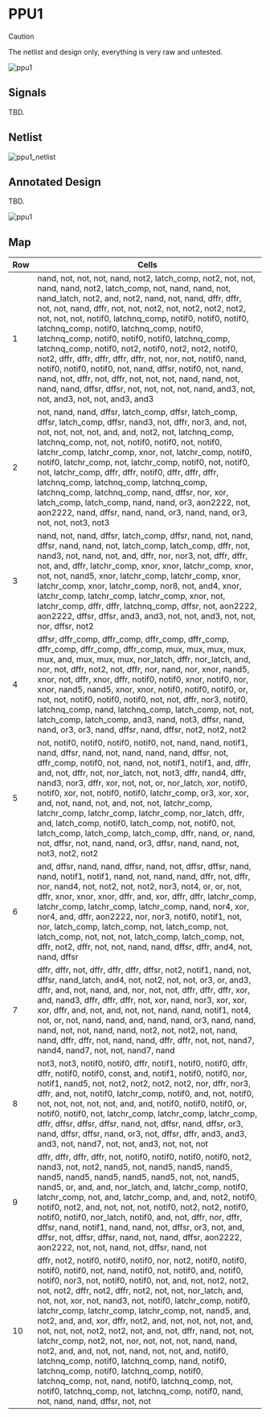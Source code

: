 # PPU1

> [!CAUTION]
> The netlist and design only, everything is very raw and untested.

![ppu1](/imgstore/soc/ppu1.jpg)

## Signals

TBD.

## Netlist

![ppu1_netlist](/imgstore/soc/ppu1_netlist.png)

## Annotated Design

TBD.

![ppu1](/HDL/soc/design/ppu1.png)

## Map

|Row|Cells|
|---|---|
|1| nand, not, not, not, nand, not2, latch_comp, not2, not, not, nand, nand, not2, latch_comp, not, nand, nand, not, nand_latch, not2, and, not2, nand, not, nand, dffr, dffr, not, not, nand, dffr, not, not, not2, not, not2, not2, not2, not, not, not, notif0, latchnq_comp, notif0, notif0, notif0, latchnq_comp, notif0, latchnq_comp, notif0, latchnq_comp, notif0, notif0, notif0, latchnq_comp, latchnq_comp, notif0, not2, notif0, not2, not2, notif0, not2, dffr, dffr, dffr, dffr, dffr, not, nor, not, notif0, nand, notif0, notif0, notif0, not, nand, dffsr, notif0, not, nand, nand, not, dffr, not, dffr, not, not, not, nand, nand, not, nand, nand, dffsr, dffsr, not, not, not, not, nand, and3, not, not, and3, not, not, and3, and3
|2| not, nand, nand, dffsr, latch_comp, dffsr, latch_comp, dffsr, latch_comp, dffsr, nand3, not, dffr, nor3, and, not, not, not, not, not, and, and, not2, not, latchnq_comp, latchnq_comp, not, not, notif0, notif0, not, notif0, latchr_comp, latchr_comp, xnor, not, latchr_comp, notif0, notif0, latchr_comp, not, latchr_comp, notif0, not, notif0, not, latchr_comp, dffr, dffr, notif0, dffr, dffr, dffr, latchnq_comp, latchnq_comp, latchnq_comp, latchnq_comp, latchnq_comp, nand, dffsr, nor, xor, latch_comp, latch_comp, nand, nand, or3, aon2222, not, aon2222, nand, dffsr, nand, nand, or3, nand, nand, or3, not, not, not3, not3|
|3| nand, not, nand, dffsr, latch_comp, dffsr, nand, not, nand, dffsr, nand, nand, not, latch_comp, latch_comp, dffr, not, nand3, not, nand, not, and, dffr, nor, nor3, not, dffr, dffr, not, and, dffr, latchr_comp, xnor, xnor, latchr_comp, xnor, not, not, nand5, xnor, latchr_comp, latchr_comp, xnor, latchr_comp, xnor, latchr_comp, nor8, not, and4, xnor, latchr_comp, latchr_comp, latchr_comp, xnor, not, latchr_comp, dffr, dffr, latchnq_comp, dffsr, not, aon2222, aon2222, dffsr, dffsr, and3, and3, not, not, and3, not, not, nor, dffsr, not2|
|4| dffsr, dffr_comp, dffr_comp, dffr_comp, dffr_comp, dffr_comp, dffr_comp, dffr_comp, mux, mux, mux, mux, mux, and, mux, mux, mux, nor_latch, dffr, nor_latch, and, nor, not, dffr, not2, not, dffr, nor, nand, nor, xnor, nand5, xnor, not, dffr, xnor, dffr, notif0, notif0, xnor, notif0, nor, xnor, nand5, nand5, xnor, xnor, notif0, notif0, notif0, or, not, not, notif0, notif0, notif0, not, not, dffr, nor3, notif0, latchnq_comp, nand, latchnq_comp, latch_comp, not, not, latch_comp, latch_comp, and3, nand, not3, dffsr, nand, nand, or3, or3, nand, dffsr, nand, dffsr, not2, not2, not2|
|5| not, notif0, notif0, notif0, notif0, not, nand, nand, notif1, nand, dffsr, nand, not, nand, nand, nand, dffsr, not, dffr_comp, notif0, not, nand, not, notif1, notif1, and, dffr, and, not, dffr, not, nor_latch, not, not3, dffr, nand4, dffr, nand3, nor3, dffr, xor, not, not, or, nor_latch, xor, notif0, notif0, xor, not, notif0, notif0, latchr_comp, or3, xor, xor, and, not, nand, not, and, not, not, latchr_comp, latchr_comp, latchr_comp, latchr_comp, nor_latch, dffr, and, latch_comp, notif0, latch_comp, not, notif0, not, latch_comp, latch_comp, latch_comp, dffr, nand, or, nand, not, dffsr, not, nand, nand, or3, dffsr, nand, nand, not, not3, not2, not2|
|6| and, dffsr, nand, nand, dffsr, nand, not, dffsr, dffsr, nand, nand, notif1, notif1, nand, not, nand, nand, dffr, not, dffr, nor, nand4, not, not2, not, not2, nor3, not4, or, or, not, dffr, xnor, xnor, xnor, dffr, and, xor, dffr, dffr, latchr_comp, latchr_comp, latchr_comp, latchr_comp, nand, nor4, xor, nor4, and, dffr, aon2222, nor, nor3, notif0, notif1, not, nor, latch_comp, latch_comp, not, latch_comp, not, latch_comp, not, not, not, latch_comp, latch_comp, not, dffr, not2, dffr, not, not, nand, nand, dffsr, dffr, and4, not, nand, dffsr|
|7| dffr, dffr, not, dffr, dffr, dffr, dffsr, not2, notif1, nand, not, dffsr, nand_latch, and4, not, not2, not, not, or3, or, and3, dffr, and, not, nand, and, nor, not, not, dffr, dffr, dffr, xor, and, nand3, dffr, dffr, dffr, not, xor, nand, nor3, xor, xor, xor, dffr, and, not, and, not, not, nand, nand, notif1, not4, not, or, not, nand, nand, and, nand, nand, or3, nand, nand, nand, not, not, nand, nand, not2, not, not2, not, nand, nand, dffr, dffr, not, nand, nand, dffr, dffr, not, not, nand7, nand4, nand7, not, not, nand7, nand|
|8| not3, not3, notif0, notif0, dffr, notif1, notif0, notif0, dffr, dffr, notif0, notif0, const, and, notif1, notif0, notif0, nor, notif1, nand5, not, not2, not2, not2, not2, nor, dffr, nor3, dffr, and, not, notif0, latchr_comp, notif0, and, not, notif0, not, not, not, not, not, and, and, notif0, notif0, notif0, or, notif0, notif0, not, latchr_comp, latchr_comp, latchr_comp, dffr, dffsr, dffsr, dffsr, nand, not, dffsr, nand, dffsr, or3, nand, dffsr, dffsr, nand, or3, not, dffsr, dffr, and3, and3, and3, not, nand7, not, not, and3, not, not, not|
|9| dffr, dffr, dffr, dffr, not, notif0, notif0, notif0, notif0, not2, nand3, not, not2, nand5, not, nand5, nand5, nand5, nand5, nand5, nand5, nand5, nand5, not, not, nand5, nand5, or, and, and, nor_latch, and, latchr_comp, notif0, latchr_comp, not, and, latchr_comp, and, and, not2, notif0, notif0, not2, and, not, not, not, notif0, not2, not2, notif0, notif0, notif0, nor_latch, notif0, and, not, dffr, nor, dffr, dffsr, nand, notif1, nand, nand, not, dffsr, or3, not, and, dffsr, not, dffsr, dffsr, nand, not, nand, dffsr, aon2222, aon2222, not, not, nand, not, dffsr, nand, not|
|10| dffr, not2, notif0, notif0, notif0, nor, not2, notif0, notif0, notif0, notif0, not, nand, notif0, not, notif0, and, notif0, notif0, nor3, not, notif0, notif0, not, and, not, not2, not2, not, not2, dffr, not2, dffr, not2, not, not, nor_latch, and, not, not, xor, not, nand3, not, notif0, latchr_comp, notif0, latchr_comp, latchr_comp, latchr_comp, not, nand5, and, not2, and, and, xor, dffr, not2, and, not, not, not, not, and, not, not, not, not2, not2, not, and, not, dffr, nand, not, not, latchr_comp, not2, not, nor, not, not, not, nand, nand, not2, and, and, not, not, nand, not, not, and, notif0, latchnq_comp, notif0, latchnq_comp, nand, notif0, latchnq_comp, notif0, latchnq_comp, notif0, latchnq_comp, not, nand, notif0, latchnq_comp, not, notif0, latchnq_comp, not, latchnq_comp, notif0, nand, not, nand, nand, dffsr, not, not|
